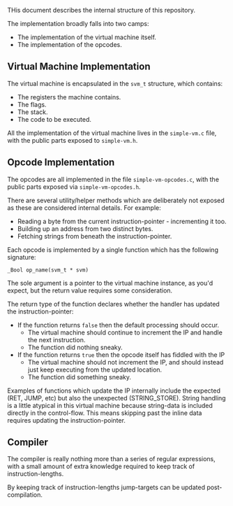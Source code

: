 
THis document describes the internal structure of this repository.

The implementation broadly falls into two camps:

* The implementation of the virtual machine itself.
* The implementation of the opcodes.


Virtual Machine Implementation
------------------------------

The virtual machine is encapsulated in the `svm_t` structure, which
contains:

* The registers the machine contains.
* The flags.
* The stack.
* The code to be executed.

All the implementation of the virtual machine lives in the `simple-vm.c` file,
with the public parts exposed to `simple-vm.h`.

Opcode Implementation
---------------------

The opcodes are all implemented in the file `simple-vm-opcodes.c`, with the public parts exposed via `simple-vm-opcodes.h`.

There are several utility/helper methods which are deliberately not exposed as these are considered internal details.  For example:

* Reading a byte from the current instruction-pointer - incrementing it too.
* Building up an address from two distinct bytes.
* Fetching strings from beneath the instruction-pointer.

Each opcode is implemented by a single function which has the following signature:

    _Bool op_name(svm_t * svm)

The sole argument is a pointer to the virtual machine instance, as you'd expect, but the return value requires some consideration.

The return type of the function declares whether the handler has updated the instruction-pointer:

 * If the function returns `false` then the default processing should occur.
     * The virtual machine should continue to increment the IP and handle the next instruction.
     * The function did nothing sneaky.
 * If the function returns `true` then the opcode itself has fiddled with the IP
     * The virtual machine should not increment the IP, and should instead just keep executing from the updated location.
     * The function did something sneaky.

Examples of functions which update the IP internally include the expected (RET, JUMP, etc) but also the unexpected (STRING_STORE).  String handling is a little atypical in this virtual machine because string-data is included directly in the control-flow.  This means skipping past the inline data requires updating the instruction-pointer.


Compiler
--------

The compiler is really nothing more than a series of regular expressions, with a small amount of extra knowledge required to keep track of instruction-lengths.

By keeping track of instruction-lengths jump-targets can be updated post-compilation.
